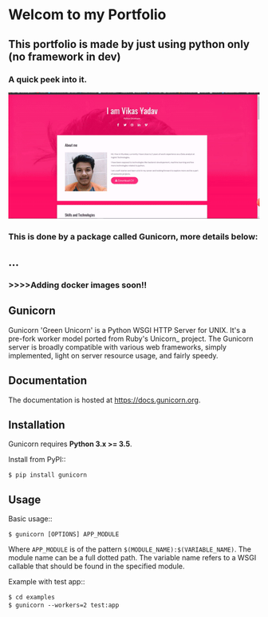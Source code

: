 # Welcom to my Portfolio

## This portfolio is made by just using python only (no framework  in dev)


### A quick peek into it.

![portfolio](portfolio.gif)


### This is done by a package called Gunicorn, more details below:

## ...


### >>>>Adding docker images soon!!

Gunicorn
--------


Gunicorn 'Green Unicorn' is a Python WSGI HTTP Server for UNIX. It's a pre-fork
worker model ported from Ruby's Unicorn_ project. The Gunicorn server is broadly
compatible with various web frameworks, simply implemented, light on server
resource usage, and fairly speedy.



Documentation
-------------

The documentation is hosted at https://docs.gunicorn.org.

Installation
------------

Gunicorn requires **Python 3.x >= 3.5**.

Install from PyPI::

    $ pip install gunicorn


Usage
-----

Basic usage::

    $ gunicorn [OPTIONS] APP_MODULE

Where ``APP_MODULE`` is of the pattern ``$(MODULE_NAME):$(VARIABLE_NAME)``. The
module name can be a full dotted path. The variable name refers to a WSGI
callable that should be found in the specified module.

Example with test app::

    $ cd examples
    $ gunicorn --workers=2 test:app
